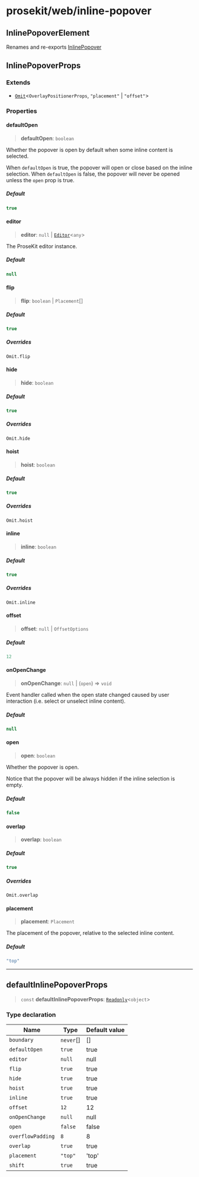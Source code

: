 # prosekit/web/inline-popover

<a id="InlinePopoverElement" name="InlinePopoverElement"></a>

## InlinePopoverElement

Renames and re-exports [InlinePopover](../lit/inline-popover.md#InlinePopover)

<a id="InlinePopoverProps" name="InlinePopoverProps"></a>

## InlinePopoverProps

### Extends

- [`Omit`](https://www.typescriptlang.org/docs/handbook/utility-types.html#omittype-keys)\<`OverlayPositionerProps`, `"placement"` \| `"offset"`\>

### Properties

<a id="defaultOpen" name="defaultOpen"></a>

#### defaultOpen

> **defaultOpen**: `boolean`

Whether the popover is open by default when some inline content is
selected.

When `defaultOpen` is true, the popover will open or close based on the
inline selection. When `defaultOpen` is false, the popover will never be
opened unless the `open` prop is true.

##### Default

```ts
true
```

<a id="editor" name="editor"></a>

#### editor

> **editor**: `null` \| [`Editor`](../core.md#EditorE)\<`any`\>

The ProseKit editor instance.

##### Default

```ts
null
```

<a id="flip" name="flip"></a>

#### flip

> **flip**: `boolean` \| `Placement`[]

##### Default

```ts
true
```

##### Overrides

`Omit.flip`

<a id="hide" name="hide"></a>

#### hide

> **hide**: `boolean`

##### Default

```ts
true
```

##### Overrides

`Omit.hide`

<a id="hoist" name="hoist"></a>

#### hoist

> **hoist**: `boolean`

##### Default

```ts
true
```

##### Overrides

`Omit.hoist`

<a id="inline" name="inline"></a>

#### inline

> **inline**: `boolean`

##### Default

```ts
true
```

##### Overrides

`Omit.inline`

<a id="offset" name="offset"></a>

#### offset

> **offset**: `null` \| `OffsetOptions`

##### Default

```ts
12
```

<a id="onOpenChange" name="onOpenChange"></a>

#### onOpenChange

> **onOpenChange**: `null` \| (`open`) => `void`

Event handler called when the open state changed caused by user interaction (i.e. select or unselect inline content).

##### Default

```ts
null
```

<a id="open" name="open"></a>

#### open

> **open**: `boolean`

Whether the popover is open.

Notice that the popover will be always hidden if the inline selection is empty.

##### Default

```ts
false
```

<a id="overlap" name="overlap"></a>

#### overlap

> **overlap**: `boolean`

##### Default

```ts
true
```

##### Overrides

`Omit.overlap`

<a id="placement" name="placement"></a>

#### placement

> **placement**: `Placement`

The placement of the popover, relative to the selected inline content.

##### Default

```ts
"top"
```

***

<a id="defaultInlinePopoverProps" name="defaultInlinePopoverProps"></a>

## defaultInlinePopoverProps

> `const` **defaultInlinePopoverProps**: [`Readonly`](https://www.typescriptlang.org/docs/handbook/utility-types.html#readonlytype)\<`object`\>

### Type declaration

| Name | Type | Default value |
| ------ | ------ | ------ |
| `boundary` | `never`[] | \[\] |
| `defaultOpen` | `true` | true |
| `editor` | `null` | null |
| `flip` | `true` | true |
| `hide` | `true` | true |
| `hoist` | `true` | true |
| `inline` | `true` | true |
| `offset` | `12` | 12 |
| `onOpenChange` | `null` | null |
| `open` | `false` | false |
| `overflowPadding` | `8` | 8 |
| `overlap` | `true` | true |
| `placement` | `"top"` | 'top' |
| `shift` | `true` | true |
